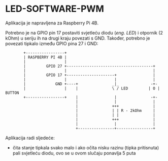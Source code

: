 # LED-SOFTWARE-PWM

Aplikacija je napravljena za Raspberry Pi 4B.

Potrebno je na GPIO pin 17 postaviti svjetleću diodu (*eng. LED*) i otpornik (2 kOhm) u seriju ih na drugi kraju povezati s GND. Također, potrebno je povezati tipkalo između GPIO pina 27 i GND:

```
        +-----------------+
        | RASPBERRY PI 4B |
        |                 |
        |         GPIO 27 +--------------------------------------+
        |                 |                                      |
        |         GPIO 17 +---------------------+                |
        |                 |                     |                |
        |             GND +----+               _|_              -+-
        |                 |    |               \ / LED         | O | BUTTON
        +-----------------+    |                |               -+-
                               |                |                |
                               |               +++               |
                               |               | | R - 2kOhm     |
                               |               | |               |
                               |               +++               |
                               |                |                |
                               +----------------+----------------+
```

Aplikacija radi sljedeće:

- čita stanje tipkala svako malo i ako očita nisku razinu (tipka pritisnuta) pali svjetleću diodu, ovo se u ovom slučaju ponavlja 5 puta
